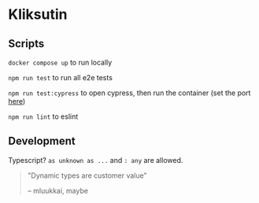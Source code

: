 # Kliksutin

## Scripts

`docker compose up` to run locally

`npm run test` to run all e2e tests

`npm run test:cypress` to open cypress, then run the container (set the port [here](https://github.com/UniversityOfHelsinkiCS/kliksutin/blob/ffe33eee1f187f260cd27c587825fbe4771430ba/cypress/support/e2e.ts#LL19))

`npm run lint` to eslint

## Development

Typescript? `as unknown as ...` and `: any` are allowed.

> "Dynamic types are customer value"
>
> – mluukkai, maybe


